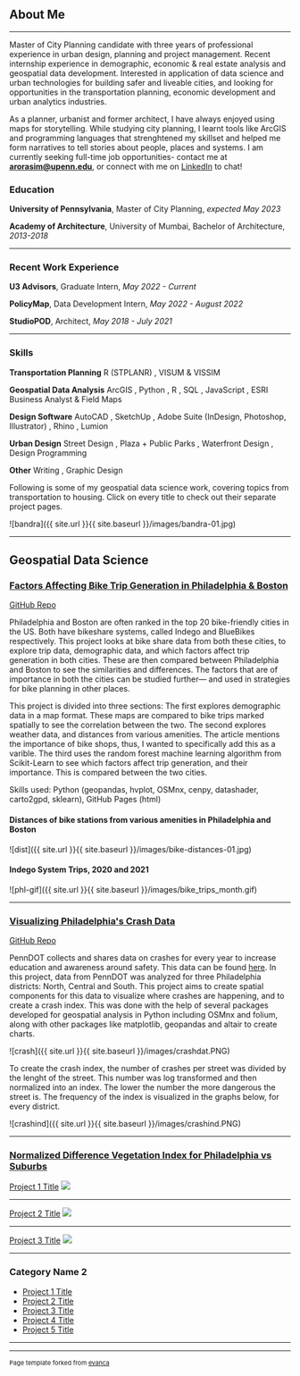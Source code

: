 ## About Me

---

Master of City Planning candidate with three years of professional experience in urban design, planning and project management. Recent internship experience in demographic, economic & real estate analysis and geospatial data development. Interested in application of data science and urban technologies for building safer and liveable cities, and looking for opportunities in the transportation planning, economic development and urban analytics industries. 

As a planner, urbanist and former architect, I have always enjoyed using maps for storytelling. While studying city planning, I learnt tools like ArcGIS and programming languages that strenghtened my skillset and helped me form narratives to tell stories about people, places and systems. I am currently seeking full-time job opportunities- contact me at **arorasim@upenn.edu**, or connect with me on <a href="https://www.linkedin.com/in/simran-arora-88814015a/">LinkedIn</a> to chat!

### Education

**University of Pennsylvania**, Master of City Planning, _expected May 2023_

**Academy of Architecture**, University of Mumbai, Bachelor of Architecture, _2013-2018_

---

### Recent Work Experience

**U3 Advisors**, Graduate Intern, _May 2022 - Current_

**PolicyMap**, Data Development Intern, _May 2022 - August 2022_

**StudioPOD**, Architect, _May 2018 - July 2021_

---

### Skills

**Transportation Planning** R (STPLANR) , VISUM & VISSIM 

**Geospatial Data Analysis** ArcGIS , Python , R , SQL , JavaScript , ESRI Business Analyst & Field Maps

**Design Software** AutoCAD , SketchUp , Adobe Suite (InDesign, Photoshop, Illustrator) , Rhino , Lumion

**Urban Design** Street Design , Plaza + Public Parks , Waterfront Design , Design Programming

**Other**  Writing , Graphic Design 


Following is some of my geospatial data science work, covering topics from transportation to housing. Click on every title to check out their separate project pages.

![bandra]({{ site.url }}{{ site.baseurl }}/images/bandra-01.jpg)

---
## Geospatial Data Science

### [Factors Affecting Bike Trip Generation in Philadelphia & Boston](https://simran-aro.github.io/MUSA-550-Trip-Generation-Comp/)

[GitHub Repo](https://github.com/MUSA-550-Fall-2022/final-project-bike-trip-generation-comparison)

Philadelphia and Boston are often ranked in the top 20 bike-friendly cities in the US. Both have bikeshare systems, called Indego and BlueBikes respectively. This project looks at bike share data from both these cities, to explore trip data, demographic data, and which factors affect trip generation in both cities. These are then compared between Philadelphia and Boston to see the similarities and differences. The factors that are of importance in both the cities can be studied further— and used in strategies for bike planning in other places.

This project is divided into three sections:
The first explores demographic data in a map format. These maps are compared to bike trips marked spatially to see the correlation between the two. The second explores weather data, and distances from various amenities. The article mentions the importance of bike shops, thus, I wanted to specifically add this as a varible. The third uses the random forest machine learning algorithm from Scikit-Learn to see which factors affect trip generation, and their importance. This is compared between the two cities.

Skills used: Python (geopandas, hvplot, OSMnx, cenpy, datashader, carto2gpd, sklearn), GitHub Pages (html)

#### Distances of bike stations from various amenities in Philadelphia and Boston

![dist]({{ site.url }}{{ site.baseurl }}/images/bike-distances-01.jpg)

#### Indego System Trips, 2020 and 2021

![phl-gif]({{ site.url }}{{ site.baseurl }}/images/bike_trips_month.gif)

---

### [Visualizing Philadelphia's Crash Data](https://simran-aro.github.io/visualizing-philly-district-crashes/)

[GitHub Repo](https://github.com/MUSA-550-Fall-2022/final-project-bike-trip-generation-comparison)

PennDOT collects and shares data on crashes for every year to increase education and awareness around safety. This data can be found [here](https://www.penndot.pa.gov/TravelInPA/Safety/pages/crash-facts-and-statistics.aspx). In this project, data from PennDOT was analyzed for three Philadelphia districts: North, Central and South. This project aims to create spatial components for this data to visualize where crashes are happening, and to create a crash index. This was done with the help of several packages developed for geospatial analysis in Python including OSMnx and folium, along with other packages like matplotlib, geopandas and altair to create charts.

![crash]({{ site.url }}{{ site.baseurl }}/images/crashdat.PNG)

To create the crash index, the number of crashes per street was divided by the lenght of the street. This number was log transformed and then normalized into an index. The lower the number the more dangerous the street is. The frequency of the index is visualized in the graphs below, for every district.

![crashind]({{ site.url }}{{ site.baseurl }}/images/crashind.PNG)


---

### [Normalized Difference Vegetation Index for Philadelphia vs Suburbs](https://github.com/MUSA-550-Fall-2022/assignment-3-simran-aro)










[Project 1 Title](/sample_page)
<img src="images/dummy_thumbnail.jpg?raw=true"/>

---
[Project 2 Title](/pdf/sample_presentation.pdf)
<img src="images/dummy_thumbnail.jpg?raw=true"/>

---
[Project 3 Title](http://example.com/)
<img src="images/dummy_thumbnail.jpg?raw=true"/>

---

### Category Name 2

- [Project 1 Title](http://example.com/)
- [Project 2 Title](http://example.com/)
- [Project 3 Title](http://example.com/)
- [Project 4 Title](http://example.com/)
- [Project 5 Title](http://example.com/)

---




---
<p style="font-size:11px">Page template forked from <a href="https://github.com/evanca/quick-portfolio">evanca</a></p>
<!-- Remove above link if you don't want to attibute -->
